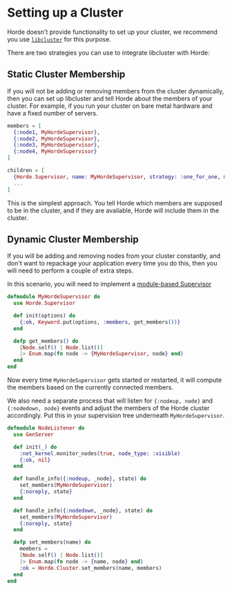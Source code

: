 # Setting up a Cluster

Horde doesn't provide functionality to set up your cluster, we recommend you use [`libcluster`](https://hexdocs.pm/libcluster/readme.html) for this purpose.

There are two strategies you can use to integrate libcluster with Horde:

## Static Cluster Membership

If you will not be adding or removing members from the cluster dynamically, then you can set up libcluster and tell Horde about the members of your cluster. For example, if you run your cluster on bare metal hardware and have a fixed number of servers.

```elixir
members = [
  {:node1, MyHordeSupervisor},
  {:node2, MyHordeSupervisor},
  {:node3, MyHordeSupervisor},
  {:node4, MyHordeSupervisor}
]

children = [
  {Horde.Supervisor, name: MyHordeSupervisor, strategy: :one_for_one, members: members},
  ...
]
```

This is the simplest approach. You tell Horde which members are supposed to be in the cluster, and if they are available, Horde will include them in the cluster.

## Dynamic Cluster Membership

If you will be adding and removing nodes from your cluster constantly, and don't want to repackage your application every time you do this, then you will need to perform a couple of extra steps.

In this scenario, you will need to implement a [module-based Supervisor](Horde.Supervisor.html#module-module-based-supervisor)

```elixir
defmodule MyHordeSupervisor do
  use Horde.Supervisor

  def init(options) do
    {:ok, Keyword.put(options, :members, get_members())}
  end

  defp get_members() do
    [Node.self() | Node.list()]
    |> Enum.map(fn node -> {MyHordeSupervisor, node} end)
  end
end
```

Now every time `MyHordeSupervisor` gets started or restarted, it will compute the members based on the currently connected members.

We also need a separate process that will listen for `{:nodeup, node}` and `{:nodedown, node}` events and adjust the members of the Horde cluster accordingly. Put this in your supervision tree underneath `MyHordeSupervisor`.

```elixir
defmodule NodeListener do
  use GenServer

  def init(_) do
    :net_kernel.monitor_nodes(true, node_type: :visible)
    {:ok, nil}
  end

  def handle_info({:nodeup, _node}, state) do
    set_members(MyHordeSupervisor)
    {:noreply, state}
  end

  def handle_info({:nodedown, _node}, state) do
    set_members(MyHordeSupervisor)
    {:noreply, state}
  end

  defp set_members(name) do
    members = 
    [Node.self() | Node.list()]
    |> Enum.map(fn node -> {name, node} end)
    :ok = Horde.Cluster.set_members(name, members)
  end
end
```
